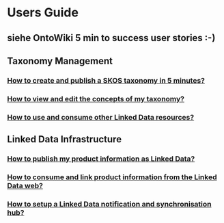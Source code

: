 # Users Guide
## <FAQ>
## siehe <Getting-Started-Users>OntoWiki 5 min to success user stories :-)
## Taxonomy Management
### [How to create and publish a SKOS taxonomy in 5 minutes?](How-to-create-and-publish-a-SKOS-taxonomy-in-5-minutes)
### [How to view and edit the concepts of my taxonomy?](How-to-view-and-edit-the-concepts-of-my-taxonomy)
### [How to use and consume other Linked Data resources?](How-to-use-and-consume-other-Linked-Data-resources)
## Linked Data Infrastructure
### [How to publish my product information as Linked Data?](How-to-publish-my-product-information-as-Linked-Data)
### [How to consume and link product information from the Linked Data web?](How-to-consume-and-link-product-information-from-the-Linked-Data-web)
### [How to setup a Linked Data notification and synchronisation hub?](How-to-setup-a-Linked-Data-notification-and-synchronisation-hub)

